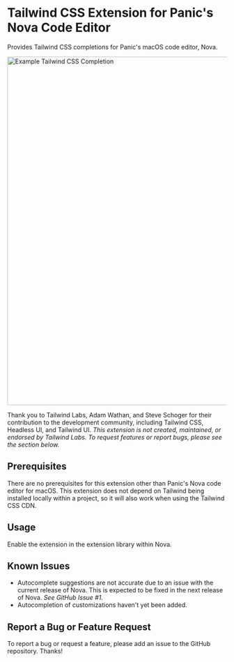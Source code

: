 # Tailwind CSS Extension for Panic's Nova Code Editor

Provides Tailwind CSS completions for Panic's macOS code editor, Nova.

<img src="https://user-images.githubusercontent.com/48892071/95995139-1aa87000-0dff-11eb-8b21-c6b35844edd5.png" width="800" alt="Example Tailwind CSS Completion">

Thank you to Tailwind Labs, Adam Wathan, and Steve Schoger for their contribution to the development community, including Tailwind CSS, Headless UI, and Tailwind UI. *This extension is not created, maintained, or endorsed by Tailwind Labs. To request features or report bugs, please see the section below.*

## Prerequisites

There are no prerequisites for this extension other than Panic's Nova code editor for macOS. This extension does not depend on Tailwind being installed locally within a project, so it will also work when using the Tailwind CSS CDN.

## Usage

Enable the extension in the extension library within Nova.

## Known Issues

* Autocomplete suggestions are not accurate due to an issue with the current release of Nova. This is expected to be fixed in the next release of Nova. *See GitHub Issue #1.*
* Autocompletion of customizations haven't yet been added.

## Report a Bug or Feature Request

To report a bug or request a feature, please add an issue to the GitHub repository. Thanks!
